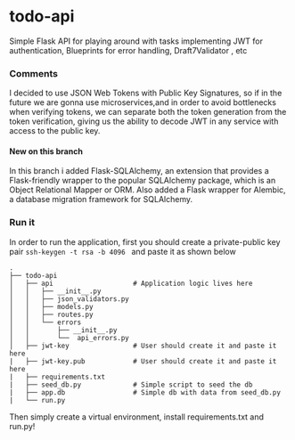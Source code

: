 # todo-api
Simple Flask API for playing around with tasks implementing JWT for authentication, Blueprints for error handling, Draft7Validator , etc

### Comments
I decided to use JSON Web Tokens with Public Key Signatures, so if in the future we are gonna use microservices,and in order to avoid bottlenecks when verifying tokens, we can separate both the token generation from the token verification, giving us the ability to decode JWT in any service with access to the public key.

#### New on this branch
In this branch i added  Flask-SQLAlchemy, an extension that provides a Flask-friendly wrapper to the popular SQLAlchemy package, which is an Object Relational Mapper or ORM. Also added a Flask wrapper for Alembic, a database migration framework for SQLAlchemy.

### Run it 

In order to run the application, first you should create a private-public key pair ``ssh-keygen -t rsa -b 4096 `` and paste it as shown below

```
.
├── todo-api
│   ├── api                    # Application logic lives here          
│   │   ├── __init__.py
│   │   ├── json_validators.py
│   │   ├── models.py
│   │   ├── routes.py
│   │   └── errors             
│   │       ├── __init__.py 
│   │       └──  api_errors.py
│   ├── jwt-key                # User should create it and paste it here 
|   ├── jwt-key.pub            # User should create it and paste it here
|   ├── requirements.txt
|   ├── seed_db.py             # Simple script to seed the db
|   ├── app.db                 # Simple db with data from seed_db.py
|   └── run.py
```

Then simply create a virtual environment, install requirements.txt and run.py!
